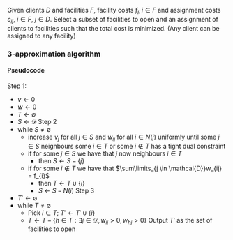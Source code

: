 Given clients $D$ and facilities $F$, facility costs $f_{i}, i \in F$ and assignment costs $c_{ij}$, $i \in F$, $j \in D$. Select a subset of facilities to open and an assignment of clients to facilities such that the total cost is minimized. (Any client can be assigned to any facility)
### 3-approximation algorithm
#### Pseudocode
Step 1:
- $v \leftarrow 0$
- $w \leftarrow 0$
- $T \leftarrow \emptyset$
- $S \leftarrow \mathcal{D}$
Step 2
- while $S \neq \emptyset$
	- increase $v_j$ for all $j \in S$ and $w_{ij}$ for all $i \in N(j)$ uniformly until some $j \in S$ neighbours some $i \in T$ or some $i \not \in T$ has a tight dual constraint
	- if for some $j \in S$ we have that $j$ now neighbours $i \in T$
		- then $S \leftarrow S - \{j\}$
	- if for some $i \not \in T$ we have that $\sum\limits_{j \in \mathcal{D}}w_{ij} = f_{i}$
		- then $T \leftarrow T \cup \{i\}$
		- $S \leftarrow S  - N(i)$
Step 3
- $T' \leftarrow \emptyset$
- while $T \neq \emptyset$
	- Pick $i \in T$; $T' \leftarrow T' \cup \{i\}$
	- $T \leftarrow T - \{ h \in T: \exists j \in \mathcal{D}, w_{ij} > 0, w_{hj}> 0    \}$ 
Output $T'$ as the set of facilities to open

